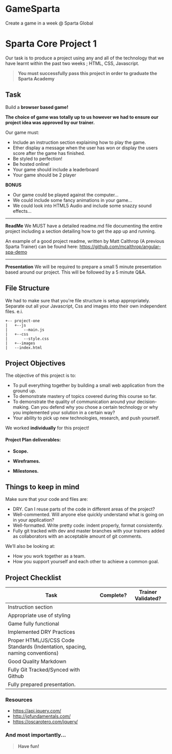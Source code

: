 # GameSparta
Create a game in a week @ Sparta Global

# Sparta Core Project 1

Our task is to produce a project using any and all of the technology that we have learnt within the past two weeks ; HTML, CSS, Javascript.

>**You must successfully pass this project in order to graduate the Sparta Academy**

## Task

Build a **browser based game!**

**The choice of game was totally up to us however we had to ensure our project idea was approved by our trainer.**

Our game must:

* Include an instruction section explaining how to play the game.
* Ether display a message when the user has won or display the users score after the game has finished.
* Be styled to perfection!
* Be hosted online!
* Your game should include a leaderboard
* Your game should be 2 player

**BONUS**

* Our game could be played against the computer...
* We could include some fancy animations in your game...
* We could look into HTML5 Audio and include some snazzy sound effects...

---
**ReadMe**
We MUST have a detailed readme.md file documenting the entire project including a section detailing how to get the app up and running.

An example of a good project readme, written by Matt Calthrop (A previous Sparta Trainer) can be found here: https://github.com/mcalthrop/angular-spa-demo


---
**Presentation**
We will be required to prepare a small 5 minute presentation based around our project. This will be followed by a 5 minute Q&A.


## File Structure

We had to make sure that you're file structure is setup appropriately. Separate out all your Javascript, Css and images into their own independent files. e.i.

```
+-- project-one
|	+--js
|		--main.js
|	+--css
|		--style.css
|	+--images
|	--index.html
```

## Project Objectives

The objective of this project is to:

* To pull everything together by building a small web application from the ground up.
* To demonstrate mastery of topics covered during this course so far.
* To demonstrate the quality of communication around your decision-making. Can you defend why you chose a certain technology or why you implemented your solution in a certain way?
* Your ability to pick up new technologies, research, and push yourself.

We worked **individually** for this project!




#### Project Plan deliverables:

* **Scope.**

* **Wireframes.**

* **Milestones.**


## Things to keep in mind
Make sure that your code and files are:

* DRY.  Can I reuse parts of the code in different areas of the project?
* Well-commented. Will anyone else quickly understand what is going on in your application?
* Well-formatted. Write pretty code: indent properly, format consistently.
* Fully git tracked with dev and master branches with your trainers added as collaborators with an acceptable amount of git comments.

We’ll also be looking at:

* How you work together as a team.
* How you support yourself and each other to achieve a common goal.

## Project Checklist
| Task                                                                         | Complete? | Trainer Validated? |  
|------------------------------------------------------------------------------|-----------|--------------------|
| Instruction section                                                          |           |                    |  
| Appropriate use of styling                                                   |           |                    |   
| Game fully functional                                                        |           |                    |   
| Implemented DRY Practices                                                    |           |                    |   
| Proper HTML/JS/CSS Code Standards (Indentation, spacing, naming conventions) |           |                    |   
| Good Quality Markdown                                                        |           |                    |   
| Fully Git Tracked/Synced with Github                                         |           |                    |  
| Fully prepared presentation.                                                 |           |                    |  



### Resources
* https://api.jquery.com/
* http://jqfundamentals.com/
* https://oscarotero.com/jquery/


### And most importantly...
>**Have fun!**
